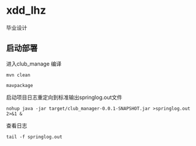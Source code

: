 # xdd_lhz
毕业设计
## 启动部署

进入club_manage
编译
```
mvn clean

mavpackage
```

启动项目日志重定向到标准输出springlog.out文件
```
nohup java -jar target/club_manager-0.0.1-SNAPSHOT.jar >springlog.out 2>&1 &
```
查看日志
```
tail -f springlog.out
```

